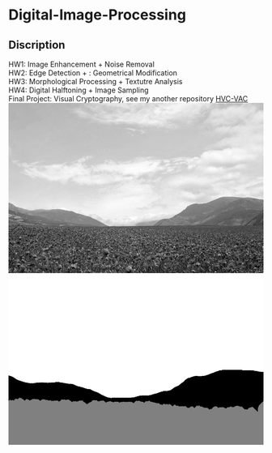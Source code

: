 # Digital-Image-Processing
## Discription
HW1: Image Enhancement + Noise Removal  
HW2: Edge Detection + : Geometrical Modification  
HW3: Morphological Processing + Textutre Analysis  
HW4: Digital Halftoning + Image Sampling  
Final Project: Visual Cryptography, see my another repository [HVC-VAC](https://github.com/woody8657/HVC-VAC_Authentication)  
![image](./HW3/hw3_sample_images/sample2.png)![image](./HW3/result7.png)
<img src="[https://github.com/倉庫名/專案名/blob/master/m/20200424230237910.jpg](https://github.com/woody8657/Digital-Image-Processing/blob/main/HW3/hw3_sample_images/sample2.png)" width="50%" alt=""/>
